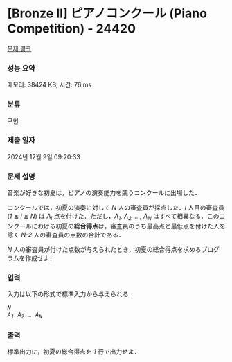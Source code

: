 # [Bronze II] ピアノコンクール (Piano Competition) - 24420 

[문제 링크](https://www.acmicpc.net/problem/24420) 

### 성능 요약

메모리: 38424 KB, 시간: 76 ms

### 분류

구현

### 제출 일자

2024년 12월 9일 09:20:33

### 문제 설명

<p>音楽が好きな初夏は，ピアノの演奏能力を競うコンクールに出場した．</p>

<p>コンクールでは，初夏の演奏に対して <var>N</var> 人の審査員が採点した．<var>i</var> 人目の審査員 (<var>1 ≦ i ≦ N</var>) は <var>A<sub>i</sub></var> 点を付けた．ただし，<var>A<sub>1</sub>, A<sub>2</sub>, ..., A<sub>N</sub></var> はすべて相異なる．このコンクールにおける初夏の<strong>総合得点</strong>は，審査員のうち最高点と最低点を付けた人を除く <var>N-2</var> 人の審査員の点数の合計である．</p>

<p><var>N</var> 人の審査員が付けた点数が与えられたとき，初夏の総合得点を求めるプログラムを作成せよ．</p>

### 입력 

 <p>入力は以下の形式で標準入力から与えられる．</p>

<pre><var>N</var>
<var>A<sub>1</sub></var> <var>A<sub>2</sub></var> <var>…</var> <var>A<sub>N</sub></var></pre>

### 출력 

 <p>標準出力に，初夏の総合得点を <var>1</var> 行で出力せよ．</p>

